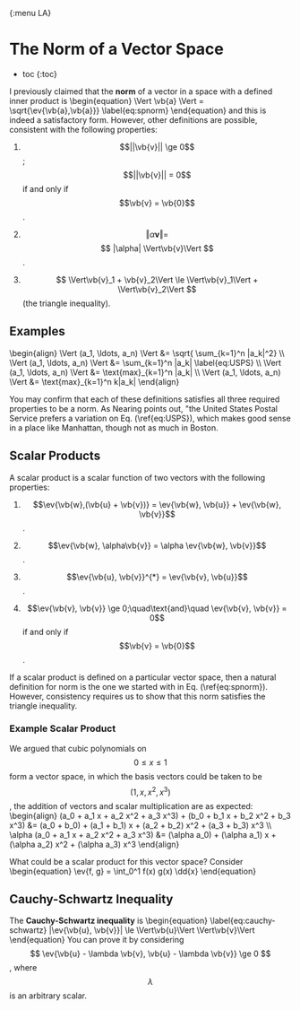 {:menu LA}

# The Norm of a Vector Space

* toc
{:toc}

I previously claimed that the **norm** of a vector in a space with a defined inner product is
\begin{equation}
  \Vert \vb{a} \Vert = \sqrt{\ev{\vb{a},\vb{a}}}
  \label{eq:spnorm}
\end{equation}
and this is indeed a satisfactory form. However, other definitions are possible, consistent with the following properties:

1. $$||\vb{v}|| \ge 0$$ ; $$||\vb{v}|| = 0$$
   if and only if $$\vb{v} = \vb{0}$$.

2. $$ \Vert\alpha \mathbf{v}\Vert = $$
   $$ |\alpha| \Vert\vb{v}\Vert $$.

3. $$ \Vert\vb{v}_1 + \vb{v}_2\Vert \le \Vert\vb{v}_1\Vert + \Vert\vb{v}_2\Vert $$ (the triangle inequality).

## Examples

\begin{align}
    \Vert (a\_1, \ldots, a\_n) \Vert &= \sqrt{ \sum_{k=1}^n |a\_k|^2} \\\ 
    \Vert (a\_1, \ldots, a\_n) \Vert &= \sum\_{k=1}^n |a\_k| \label{eq:USPS} \\\ 
    \Vert (a\_1, \ldots, a\_n) \Vert &= \text{max}\_{k=1}^n |a\_k|  \\\ 
    \Vert (a\_1, \ldots, a\_n) \Vert &= \text{max}\_{k=1}^n k|a\_k|
\end{align}

You may confirm that each of these definitions satisfies all three required properties to be a norm.
As Nearing points out, "the United States Postal Service prefers a variation on Eq.&nbsp;(\ref{eq:USPS}), which makes good sense in a place like Manhattan, though not as much in Boston.

## Scalar Products

A scalar product is a scalar function of two vectors with the following properties:

1. $$\ev{\vb{w},(\vb{u} + \vb{v})} = \ev{\vb{w}, \vb{u}} + \ev{\vb{w}, \vb{v}}$$.

2. $$\ev{\vb{w}, \alpha\vb{v}} = \alpha \ev{\vb{w}, \vb{v}}$$.

3. $$\ev{\vb{u}, \vb{v}}^{*} = \ev{\vb{v}, \vb{u}}$$.

4. $$\ev{\vb{v}, \vb{v}} \ge 0;\quad\text{and}\quad \ev{\vb{v}, \vb{v}} = 0$$ if and only if
   $$\vb{v} = \vb{0}$$.

If a scalar product is defined on a particular vector space, then a natural definition for norm is the one we started with in Eq.&nbsp;(\ref{eq:spnorm}). However, consistency requires us to show that this norm satisfies the triangle inequality.

### Example Scalar Product

We argued that cubic polynomials on $$0 \le x \le 1$$ form a vector space, in which the basis vectors could be taken to be $$(1, x, x^2, x^3)$$, the addition of vectors and scalar multiplication are as expected:
\begin{align}
    (a_0 + a_1 x + a_2 x^2 + a_3 x^3) + (b_0 + b_1 x + b_2 x^2 + b_3 x^3) &=
    (a_0 + b_0) + (a_1 + b_1) x + (a_2 + b_2) x^2 + (a_3 + b_3) x^3
    \\\ 
    \alpha (a_0 + a_1 x + a_2 x^2 + a_3 x^3) &= (\alpha a_0) + (\alpha a_1) x + (\alpha a_2) x^2 + (\alpha a_3) x^3
\end{align}

What could be a scalar product for this vector space? Consider
\begin{equation}
    \ev{f, g} = \int_0^1 f(x) g(x) \dd{x}
\end{equation}

## Cauchy-Schwartz Inequality

The **Cauchy-Schwartz inequality** is
\begin{equation} \label{eq:cauchy-schwartz}
  |\ev{\vb{u}, \vb{v}}| \le \Vert\vb{u}\Vert  \Vert\vb{v}\Vert
\end{equation}
You can prove it by considering
$$ \ev{\vb{u} - \lambda \vb{v}, \vb{u} - \lambda \vb{v}} \ge 0 $$, where $$\lambda$$ is an arbitrary scalar.